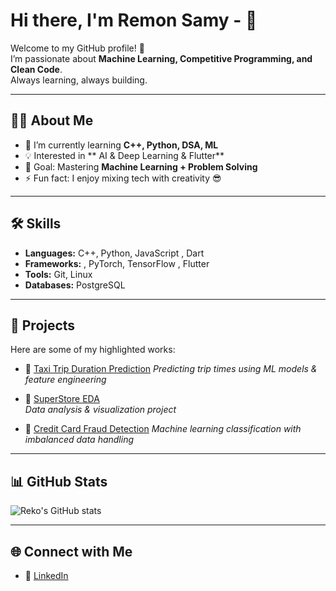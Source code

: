# Hi there, I'm Remon Samy - 👋

Welcome to my GitHub profile! 🚀  
I’m passionate about **Machine Learning, Competitive Programming, and Clean Code**.  
Always learning, always building.  

---

## 👨‍💻 About Me
- 🌱 I’m currently learning **C++, Python, DSA, ML**
- 💡 Interested in ** AI & Deep Learning & Flutter**
- 🎯 Goal: Mastering **Machine Learning + Problem Solving**
- ⚡ Fun fact: I enjoy mixing tech with creativity 😎

---

## 🛠 Skills
- **Languages:** C++, Python, JavaScript , Dart
- **Frameworks:** , PyTorch, TensorFlow , Flutter
- **Tools:** Git, Linux
- **Databases:**  PostgreSQL  

---

## 🚀 Projects
Here are some of my highlighted works:

- 🔹 [Taxi Trip Duration Prediction]([https://github.com/USERNAME/taxi-trip](https://github.com/remonSmay/nyc-taxi-trip-duratin))  
  *Predicting trip times using ML models & feature engineering*

- 🔹 [SuperStore EDA](https://github.com/USERNAME/superstore-eda)  
  *Data analysis & visualization project*

- 🔹 [Credit Card Fraud Detection]([https://github.com/USERNAME/fraud-detection](https://github.com/remonSmay/Credit_Card_Fraud_Detection))  
  *Machine learning classification with imbalanced data handling*

---

## 📊 GitHub Stats
![Reko's GitHub stats](https://github-readme-stats.vercel.app/api?username=USERNAME&show_icons=true&theme=radical)

---

## 🌐 Connect with Me
- 💼 [LinkedIn](www.linkedin.com/in/remon-samy-08b3a621a)  
